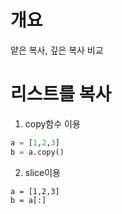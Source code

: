 # 개요
얕은 복사, 깊은 복사 비교

# 리스트를 복사
1. copy함수 이용
```python
a = [1,2,3]
b = a.copy()
```
2. slice이용
```
a = [1,2,3]
b = a[:]
```